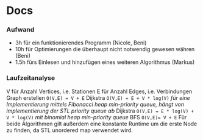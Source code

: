 # Docs

### Aufwand

- 3h für ein funktionierendes Programm (Nicole, Beni)
- 10h für Optimierungen die überhaupt nicht notwendig gewesen währen (Beni)
- 1.5h fürs Einlesen und hinzufügen eines weiteren Algorithmus (Markus)

### Laufzeitanalyse

V für Anzahl Vertices, i.e. Stationen
E für Anzahl Edges, i.e. Verbindungen
Graph erstellen `O(V,E) = V + E`
Dijkstra `O(V,E) = E + V * log(V)` *für eine Implementierung mittels Fibonacci heap min-priority queue, hängt von implementierung der STL priority queue ab*
Dijkstra `O(V,E) = E * log(V) + V * log(V)` *mit binomial heap min-priority queue*
BFS `O(V,E)= V + E`
Für beide Algorithmen gilt außerdem eine konstante Runtime um die erste Node zu finden, da STL unordered map verwendet wird.